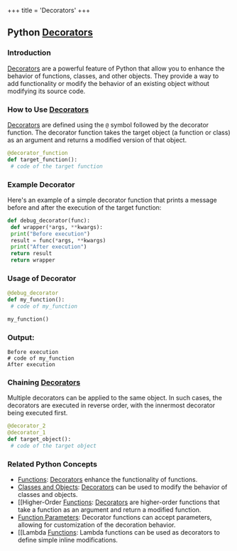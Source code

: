 +++
 title = 'Decorators'
+++
## Python [Decorators](./../decorators/)

### Introduction
 [Decorators](./../decorators/) are a powerful feature of Python that allow you to enhance the behavior of functions, classes, and other objects. They provide a way to add functionality or modify the behavior of an existing object without modifying its source code.

### How to Use [Decorators](./../decorators/)
 [Decorators](./../decorators/) are defined using the `@` symbol followed by the decorator function. The decorator function takes the target object (a function or class) as an argument and returns a modified version of that object.

```python
@decorator_function
def target_function():
 # code of the target function
```

### Example Decorator
Here's an example of a simple decorator function that prints a message before and after the execution of the target function:

```python
def debug_decorator(func):
 def wrapper(*args, **kwargs):
 print("Before execution")
 result = func(*args, **kwargs)
 print("After execution")
 return result
 return wrapper
```

### Usage of Decorator
```python
@debug_decorator
def my_function():
 # code of my_function

my_function()
```

### Output:
```console
Before execution
# code of my_function
After execution
```

### Chaining [Decorators](./../decorators/)
Multiple decorators can be applied to the same object. In such cases, the decorators are executed in reverse order, with the innermost decorator being executed first.

```python
@decorator_2
@decorator_1
def target_object():
 # code of the target object
```

### Related Python Concepts

- [Functions](./../functions/): [Decorators](./../decorators/) enhance the functionality of functions.
- [Classes and Objects](./../classes-and-objects/): [Decorators](./../decorators/) can be used to modify the behavior of classes and objects.
- [[Higher-Order [Functions](./../functions/): [Decorators](./../decorators/) are higher-order functions that take a function as an argument and return a modified function.
- [Function Parameters](./../function-parameters/): Decorator functions can accept parameters, allowing for customization of the decoration behavior.
- [[Lambda [Functions](./../functions/): Lambda functions can be used as decorators to define simple inline modifications.